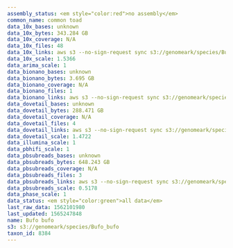 ```yaml
---
assembly_status: <em style="color:red">no assembly</em>
common_name: common toad
data_10x_bases: unknown
data_10x_bytes: 343.284 GB
data_10x_coverage: N/A
data_10x_files: 48
data_10x_links: aws s3 --no-sign-request sync s3://genomeark/species/Bufo_bufo/aBufBuf1/genomic_data/10x/ .<br>
data_10x_scale: 1.5366
data_arima_scale: 1
data_bionano_bases: unknown
data_bionano_bytes: 3.695 GB
data_bionano_coverage: N/A
data_bionano_files: 1
data_bionano_links: aws s3 --no-sign-request sync s3://genomeark/species/Bufo_bufo/aBufBuf1/genomic_data/bionano/ .<br>
data_dovetail_bases: unknown
data_dovetail_bytes: 288.471 GB
data_dovetail_coverage: N/A
data_dovetail_files: 4
data_dovetail_links: aws s3 --no-sign-request sync s3://genomeark/species/Bufo_bufo/aBufBuf1/genomic_data/dovetail/ .<br>
data_dovetail_scale: 1.4722
data_illumina_scale: 1
data_pbhifi_scale: 1
data_pbsubreads_bases: unknown
data_pbsubreads_bytes: 648.243 GB
data_pbsubreads_coverage: N/A
data_pbsubreads_files: 3
data_pbsubreads_links: aws s3 --no-sign-request sync s3://genomeark/species/Bufo_bufo/aBufBuf1/genomic_data/pacbio/ . --exclude "*scraps.bam* --exclude "*ccs.bam*"<br>
data_pbsubreads_scale: 0.5178
data_phase_scale: 1
data_status: <em style="color:green">all data</em>
last_raw_data: 1562101980
last_updated: 1565247848
name: Bufo bufo
s3: s3://genomeark/species/Bufo_bufo
taxon_id: 8384
---
```

